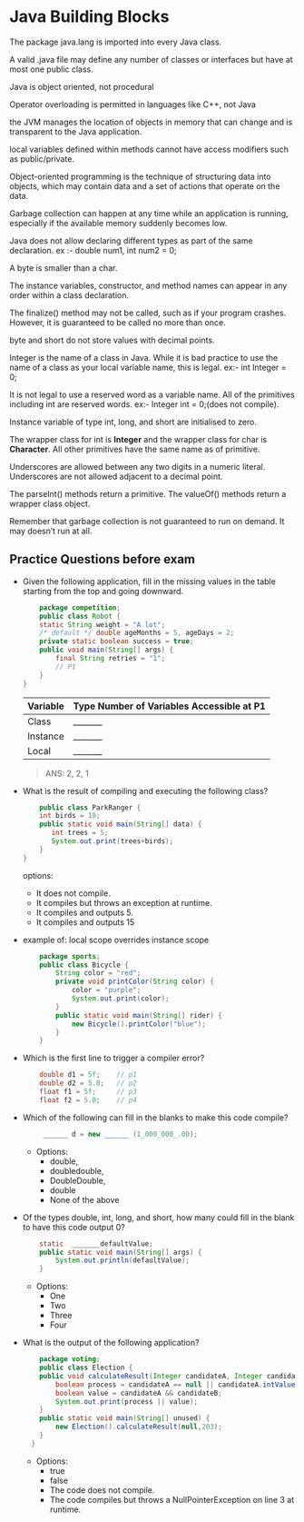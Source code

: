 # Java Building Blocks

The package java.lang is imported into every Java class.

A valid .java file may define any number of classes or interfaces but have at most one public class.

Java is object oriented, not procedural

Operator overloading is permitted in languages like C++, not Java

the JVM manages the location of objects in memory that can change and is transparent to the Java application.

local variables defined within methods cannot have access modifiers such as public/private.

Object-oriented programming is the technique of structuring data into objects, which may contain data and a set of actions that operate on the data.

Garbage collection can happen at any time while an application is running, especially if the available memory suddenly becomes low.

Java does not allow declaring different types as part of the same declaration. ex :- double num1, int num2 = 0;

A byte is smaller than a char.

The instance variables, constructor, and method names can appear in any order within a class declaration.

The finalize() method may not be called, such as if your program crashes. However, it is guaranteed to be called no more than once.

byte and short do not store values with decimal points.

Integer is the name of a class in Java. While it is bad practice to use the name of a class as your local variable name, this is legal. ex:- int Integer = 0;

It is not legal to use a reserved word as a variable name. All of the primitives including int are reserved words. ex:- Integer int = 0;(does not compile).

Instance variable of type int, long, and short are initialised to zero.

The wrapper class for int is **Integer** and the wrapper class for char is **Character**. All other primitives have the same name as of primitive.

Underscores are allowed between any two digits in a numeric literal. Underscores are not allowed adjacent to a decimal point.

The parseInt() methods return a primitive. The valueOf() methods return a wrapper class object.

Remember that garbage collection is not guaranteed to run on demand. It may doesn’t run at all.

## Practice Questions before exam

- Given the following application, fill in the missing values in the table starting from the top and going downward.
    ```java
        package competition;
        public class Robot {
        static String weight = "A lot";
        /* default */ double ageMonths = 5, ageDays = 2;
        private static boolean success = true;
        public void main(String[] args) {
            final String retries = "1";
            // P1
        }
    }
    ```
    | Variable | Type Number of Variables Accessible at P1 |
    | --- | --- |
    | Class | _______ |
    | Instance | _______ |
    | Local | _______ |

    > ANS: 2, 2, 1

- What is the result of compiling and executing the following class?
    ```java
        public class ParkRanger {
        int birds = 10;
        public static void main(String[] data) {
           int trees = 5;
           System.out.print(trees+birds);
        }
    }
    ```
    options:
    - It does not compile.
    - It compiles but throws an exception at runtime.
    - It compiles and outputs 5.
    - It compiles and outputs 15
- example of: local scope overrides instance scope
    ```Java
        package sports;
        public class Bicycle {
            String color = "red";
            private void printColor(String color) {
                color = "purple";
                System.out.print(color);
            }
            public static void main(String[] rider) {
                new Bicycle().printColor("blue");
            }
        }
    ```
- Which is the first line to trigger a compiler error?
    ```java
        double d1 = 5f;    // p1
        double d2 = 5.0;   // p2
        float f1 = 5f;     // p3
        float f2 = 5.0;    // p4
    ```
- Which of the following can fill in the blanks to make this code compile?
    ```java
         ______ d = new ______ (1_000_000_.00);
    ```
  - Options:
    - double,
    - doubledouble,
    - DoubleDouble,
    - double
    - None of the above

- Of the types double, int, long, and short, how many could fill in the blank to have this code output 0?
    ```java
        static  _______defaultValue;
        public static void main(String[] args) {
            System.out.println(defaultValue);
        }
    ```
  - Options:
    - One
    - Two
    - Three
    - Four
- What is the output of the following application?
    ```java
        package voting;
        public class Election {
        public void calculateResult(Integer candidateA, Integer candidateB) {
            boolean process = candidateA == null || candidateA.intValue() < 10;
            boolean value = candidateA && candidateB;
            System.out.print(process || value);
        }
        public static void main(String[] unused) {
            new Election().calculateResult(null,203);
        }
      }
    ```
  - Options:
    - true
    - false
    - The code does not compile.
    - The code compiles but throws a NullPointerException on line 3 at runtime.